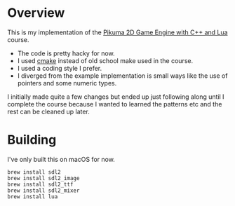 # Overview

This is my implementation of the [Pikuma 2D Game Engine with C++ and Lua](https://courses.pikuma.com/courses/take/2dgameengine) course.
* The code is pretty hacky for now.
* I used [cmake](https://cmake.org) instead of old school make used in the course.
* I used a coding style I prefer.
* I diverged from the example implementation is small ways like the use of pointers and some numeric types. 

I initially made quite a few changes but ended up just following along until I complete the course because I wanted to learned the patterns etc and the rest can be cleaned up later.

# Building

I've only built this on macOS for now.

```
brew install sdl2
brew install sdl2_image
brew install sdl2_ttf
brew install sdl2_mixer
brew install lua
```